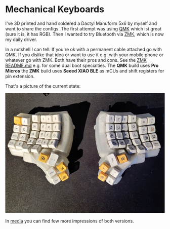 # Mechanical Keyboards

I've 3D printed and hand soldered a Dactyl Manuform 5x6 by myself and want to share the configs.
The first attempt was using [QMK](https://qmk.fm/) which ist great (sure it is, it has RGB). Then I wanted to try Bluetooth via [ZMK](https://zmk.dev/), which is now my daily driver.

In a nutshell I can tell: If you're ok with a permanent cable attached go with QMK. If you dislike that idea or want to use it e.g. with your mobile phone or whatever go with ZMK.
Both have their pros and cons. See the [ZMK README.md](zmk-config-dactyl_manuform/README.md#dual-boot) e.g. for some dual boot specialties.
The **QMK** build uses **Pro Micros** the **ZMK** build uses **Seeed XIAO BLE** as mCUs and shift registers for pin extension.

That's a picture of the current state:

![Dactyl_Manuform_5x6_zmk_bt](media/Dactyl_Manuform_5x6_zmk_bt.jpg)

In [media](media) you can find few more impressions of both versions.
